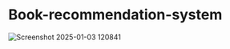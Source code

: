 # Book-recommendation-system
![Screenshot 2025-01-03 120841](https://github.com/user-attachments/assets/62727c51-65c9-4fe6-b6f5-70d1af1f1010)

